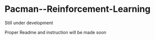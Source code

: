 # Pacman--Reinforcement-Learning

Still under development

Proper Readme and instruction will be made soon
